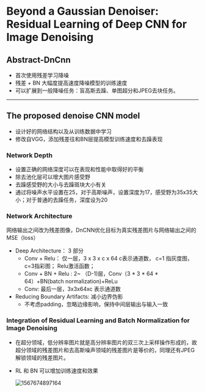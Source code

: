 # Beyond a Gaussian Denoiser: Residual Learning of Deep CNN for Image Denoising

## Abstract-DnCnn

- 首次使用残差学习降噪
- 残差 + BN 大幅度提高速度降噪模型的训练速度
- 可以扩展到一般降噪任务：盲高斯去躁、单图超分和JPEG去块任务。

------

## The proposed denoise CNN model

- 设计好的网络结构以及从训练数据中学习
- 修改自VGG，添加残差往和BN层提高模型训练速度和去躁表现

### Network Depth

- 设置正确的网络深度可以在表现和性能中取得好的平衡
- 除去池化层可以增大图片感受野
- 去躁感受野的大小与去躁斑块大小有关
- 通过将噪声水平设置在25，对于高斯噪声，设置深度为17，感受野为35x35大小；对于普通的去躁任务，深度设为20

### Network Architecture

​	网络输出之间改为残差图像，DnCNN优化目标为真实残差图片与网络输出之间的MSE（loss）

- Deep Architecture： 3 部分
  - Conv + Relu： 仅一层，3 x 3 x c x 64 c表示通道数， c=1 指灰度图，c=3指彩图； Relu激活函数；
  - Conv + BN + Relu : 2~ （D-1)层，Conv（3 * 3 * 64 * 64）+BN(batch normalization)+ReLu
  - Conv: 最后一层，3x3x64xc 表示通道数
- Reducing Boundary Artifacts: 减小边界伪影
  - 不考虑padding，忽略边缘影响，保持中间层输出与输入一致

### Integration of Residual Learning and Batch Normalization for Image Denoising

- 在超分领域，低分辨率图片就是高分辨率图片的双三次上采样操作形成的，故超分领域的残差图片和去高斯噪声领域的残差图片是等价的，同理还有JPEG解锁领域的残差图片。

- RL 和 BN 可以增加训练速度和效果

  ![1567674897164](C:\Users\Administrator\AppData\Roaming\Typora\typora-user-images\1567674897164.png)

  

  
